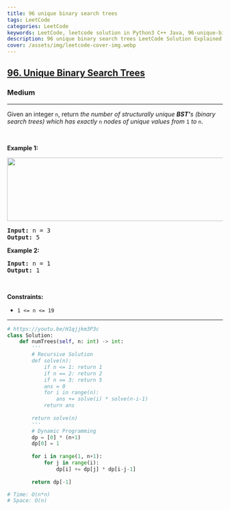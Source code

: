 ```yaml
---
title: 96 unique binary search trees
tags: LeetCode
categories: LeetCode
keywords: LeetCode, leetcode solution in Python3 C++ Java, 96-unique-binary-search-trees solution
description: 96 unique binary search trees LeetCode Solution Explained
cover: /assets/img/leetcode-cover-img.webp
---
```



<h2><a href="https://leetcode.com/problems/unique-binary-search-trees/">96. Unique Binary Search Trees</a></h2><h3>Medium</h3><hr><div><p>Given an integer <code>n</code>, return <em>the number of structurally unique <strong>BST'</strong>s (binary search trees) which has exactly </em><code>n</code><em> nodes of unique values from</em> <code>1</code> <em>to</em> <code>n</code>.</p>

<p>&nbsp;</p>
<p><strong>Example 1:</strong></p>
<img alt="" src="https://assets.leetcode.com/uploads/2021/01/18/uniquebstn3.jpg" style="width: 600px; height: 148px;">
<pre><strong>Input:</strong> n = 3
<strong>Output:</strong> 5
</pre>

<p><strong>Example 2:</strong></p>

<pre><strong>Input:</strong> n = 1
<strong>Output:</strong> 1
</pre>

<p>&nbsp;</p>
<p><strong>Constraints:</strong></p>

<ul>
	<li><code>1 &lt;= n &lt;= 19</code></li>
</ul>
</div>

---




```python
# https://youtu.be/H1qjjkm3P3c
class Solution:
    def numTrees(self, n: int) -> int:
        '''
        # Recursive Solution 
        def solve(n):
            if n <= 1: return 1
            if n == 2: return 2
            if n == 3: return 5
            ans = 0
            for i in range(n):
                ans += solve(i) * solve(n-i-1)
            return ans
        
        return solve(n)
        '''
        # Dynamic Programming
        dp = [0] * (n+1)
        dp[0] = 1
        
        for i in range(1, n+1):
            for j in range(i):
                dp[i] += dp[j] * dp[i-j-1]
                
        return dp[-1]

# Time: O(n*n)
# Space: O(n)
```
